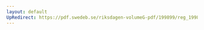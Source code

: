 ```yaml
---
layout: default
UpRedirect: https://pdf.swedeb.se/riksdagen-volumeG-pdf/199899/reg_199899/reg_199899_0340.pdf
---
```

